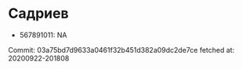 # Садриев
- 567891011: NA

Commit: 03a75bd7d9633a0461f32b451d382a09dc2de7ce
 fetched at: 20200922-201808
